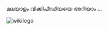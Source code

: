 മലയാളം വിക്കിപീഡിയയെ  അറിയാം ...


![wikilogo](https://upload.wikimedia.org/wikipedia/commons/8/80/Wikipedia-logo-v2.svg)
